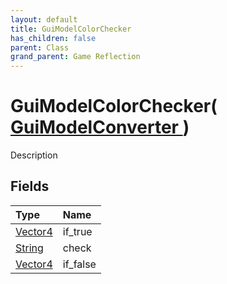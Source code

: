 ```yaml
---
layout: default
title: GuiModelColorChecker
has_children: false
parent: Class
grand_parent: Game Reflection
---
```

# GuiModelColorChecker( [ GuiModelConverter ](/riftbreaker-wiki/docs/game-reflection/classes/gui_model_converter/) )
Description 

## Fields

| Type | Name |
|:----------|:--------------|
| [Vector4](/riftbreaker-wiki/docs/game-reflection/classes/vector4/) | if_true |
| [String](/riftbreaker-wiki/docs/game-reflection/components/string/) | check |
| [Vector4](/riftbreaker-wiki/docs/game-reflection/classes/vector4/) | if_false |

